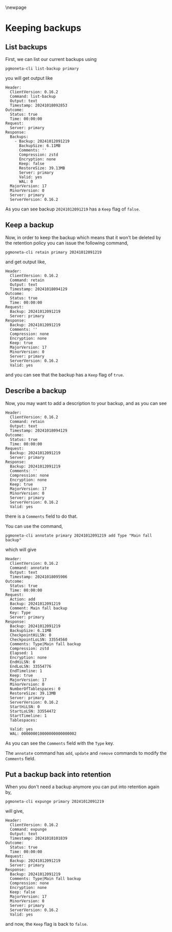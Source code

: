 \newpage

# Keeping backups

## List backups

First, we can list our current backups using

```
pgmoneta-cli list-backup primary
```

you will get output like

```
Header:
  ClientVersion: 0.16.2
  Command: list-backup
  Output: text
  Timestamp: 20241018092853
Outcome:
  Status: true
  Time: 00:00:00
Request:
  Server: primary
Response:
  Backups:
    - Backup: 20241012091219
      BackupSize: 6.11MB
      Comments: ''
      Compression: zstd
      Encryption: none
      Keep: false
      RestoreSize: 39.13MB
      Server: primary
      Valid: yes
      WAL: 0
  MajorVersion: 17
  MinorVersion: 0
  Server: primary
  ServerVersion: 0.16.2
```

As you can see backup `20241012091219` has a `Keep` flag of `false`.

## Keep a backup

Now, in order to keep the backup which means that it won't be deleted by the retention policy you
can issue the following command,

```
pgmoneta-cli retain primary 20241012091219
```

and get output like,

```
Header:
  ClientVersion: 0.16.2
  Command: retain
  Output: text
  Timestamp: 20241018094129
Outcome:
  Status: true
  Time: 00:00:00
Request:
  Backup: 20241012091219
  Server: primary
Response:
  Backup: 20241012091219
  Comments: ''
  Compression: none
  Encryption: none
  Keep: true
  MajorVersion: 17
  MinorVersion: 0
  Server: primary
  ServerVersion: 0.16.2
  Valid: yes
```

and you can see that the backup has a `Keep` flag of `true`.

## Describe a backup

Now, you may want to add a description to your backup, and as you can see

```
Header:
  ClientVersion: 0.16.2
  Command: retain
  Output: text
  Timestamp: 20241018094129
Outcome:
  Status: true
  Time: 00:00:00
Request:
  Backup: 20241012091219
  Server: primary
Response:
  Backup: 20241012091219
  Comments: ''
  Compression: none
  Encryption: none
  Keep: true
  MajorVersion: 17
  MinorVersion: 0
  Server: primary
  ServerVersion: 0.16.2
  Valid: yes
```

there is a `Comments` field to do that.

You can use the command,

```
pgmoneta-cli annotate primary 20241012091219 add Type "Main fall backup"
```

which will give

```
Header:
  ClientVersion: 0.16.2
  Command: annotate
  Output: text
  Timestamp: 20241018095906
Outcome:
  Status: true
  Time: 00:00:00
Request:
  Action: add
  Backup: 20241012091219
  Comment: Main fall backup
  Key: Type
  Server: primary
Response:
  Backup: 20241012091219
  BackupSize: 6.11MB
  CheckpointHiLSN: 0
  CheckpointLoLSN: 33554560
  Comments: Type|Main fall backup
  Compression: zstd
  Elapsed: 1
  Encryption: none
  EndHiLSN: 0
  EndLoLSN: 33554776
  EndTimeline: 1
  Keep: true
  MajorVersion: 17
  MinorVersion: 0
  NumberOfTablespaces: 0
  RestoreSize: 39.13MB
  Server: primary
  ServerVersion: 0.16.2
  StartHiLSN: 0
  StartLoLSN: 33554472
  StartTimeline: 1
  Tablespaces:

  Valid: yes
  WAL: 000000010000000000000002
```

As you can see the `Comments` field with the `Type` key.

The `annotate` command has `add`, `update` and `remove` commands to modify the `Comments` field.

## Put a backup back into retention

When you don't need a backup anymore you can put into retention again by,

```
pgmoneta-cli expunge primary 20241012091219
```

will give,

```
Header:
  ClientVersion: 0.16.2
  Command: expunge
  Output: text
  Timestamp: 20241018101839
Outcome:
  Status: true
  Time: 00:00:00
Request:
  Backup: 20241012091219
  Server: primary
Response:
  Backup: 20241012091219
  Comments: Type|Main fall backup
  Compression: none
  Encryption: none
  Keep: false
  MajorVersion: 17
  MinorVersion: 0
  Server: primary
  ServerVersion: 0.16.2
  Valid: yes
```

and now, the `Keep` flag is back to `false`.
